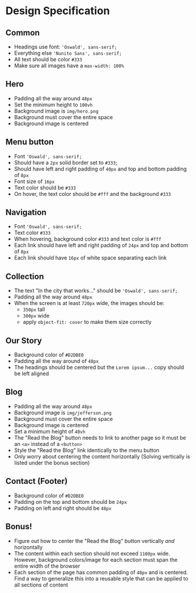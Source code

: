# Design Specification

## Common
- Headings use font: `'Oswald', sans-serif;`
- Everything else `'Nunito Sans', sans-serif;`
- All text should be color `#333`
- Make sure all images have a `max-width: 100%`

## Hero
- Padding all the way around `48px`
- Set the minimum height to `100vh`
- Background image is `img/hero.png`
- Background must cover the entire space
- Background image is centered

## Menu button
- Font `'Oswald', sans-serif;`
- Should have a `2px` solid border set to `#333`;
- Should have left and right padding of `40px` and top and bottom padding of `8px`
- Font size of `16px`
- Text color should be `#333`
- On hover, the text color should be `#fff` and the background `#333`

## Navigation
- Font `'Oswald', sans-serif;`
- Text color `#333`
- When hovering, background color `#333` and text color is `#fff`
- Each link should have left and right padding of `24px` and top and bottom of `8px`
- Each link should have `16px` of white space separating each link

## Collection
- The text "In the city that works..." should be `'Oswald', sans-serif;`
- Padding all the way around `48px`
- When the screen is at least `720px` wide, the images should be:
  - `350px` tall
  - `300px` wide
  - apply `object-fit: cover` to make them size correctly

## Our Story
- Background color of `#D2DBE0`
- Padding all the way around of `48px`
- The headings should be centered but the `Lorem ipsum...` copy should be left aligned

## Blog
- Padding all the way around `48px`
- Background image is `img/jefferson.png`
- Background must cover the entire space
- Background image is centered
- Set a minimum height of `40vh`
- The "Read the Blog" button needs to link to another page so it must be an `<a>` instead of a `<button>`
- Style the "Read the Blog" link identically to the menu button
- Only worry about centering the content horizontally (Solving vertically is listed under the bonus section)

## Contact (Footer)
- Background color of `#D2DBE0`
- Padding on the top and bottom should be `24px`
- Padding on left and right should be `48px`

## Bonus!
- Figure out how to center the "Read the Blog" button vertically _and_ horizontally
- The content within each section should not exceed `1100px` wide. However, background colors/image for each section must span the entire width of the browser
- Each section of the page has common padding of `48px` and is centered. Find a way to generalize this into a reusable style that can be applied to all sections of content